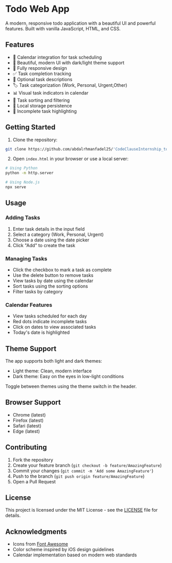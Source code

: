 # Todo Web App

A modern, responsive todo application with a beautiful UI and powerful features. Built with vanilla JavaScript, HTML, and CSS.

## Features

- 📅 Calendar integration for task scheduling
- 🎨 Beautiful, modern UI with dark/light theme support
- 📱 Fully responsive design
- ✅ Task completion tracking
- 📝 Optional task descriptions
- 🏷️ Task categorization (Work, Personal, Urgent,Other)
- 📊 Visual task indicators in calendar
- 🔄 Task sorting and filtering
- 💾 Local storage persistence
- 🎯 Incomplete task highlighting

## Getting Started

1. Clone the repository:
```bash
git clone https://github.com/abdalrhmanfadel25/'CodeClauseInternship_todowebapp.git
```

2. Open `index.html` in your browser or use a local server:
```bash
# Using Python
python -m http.server

# Using Node.js
npx serve
```

## Usage

### Adding Tasks
1. Enter task details in the input field
2. Select a category (Work, Personal, Urgent)
3. Choose a date using the date picker
4. Click "Add" to create the task

### Managing Tasks
- Click the checkbox to mark a task as complete
- Use the delete button to remove tasks
- View tasks by date using the calendar
- Sort tasks using the sorting options
- Filter tasks by category

### Calendar Features
- View tasks scheduled for each day
- Red dots indicate incomplete tasks
- Click on dates to view associated tasks
- Today's date is highlighted

## Theme Support

The app supports both light and dark themes:
- Light theme: Clean, modern interface
- Dark theme: Easy on the eyes in low-light conditions

Toggle between themes using the theme switch in the header.

## Browser Support

- Chrome (latest)
- Firefox (latest)
- Safari (latest)
- Edge (latest)

## Contributing

1. Fork the repository
2. Create your feature branch (`git checkout -b feature/AmazingFeature`)
3. Commit your changes (`git commit -m 'Add some AmazingFeature'`)
4. Push to the branch (`git push origin feature/AmazingFeature`)
5. Open a Pull Request

## License

This project is licensed under the MIT License - see the [LICENSE](LICENSE) file for details.

## Acknowledgments

- Icons from [Font Awesome](https://fontawesome.com/)
- Color scheme inspired by iOS design guidelines
- Calendar implementation based on modern web standards 